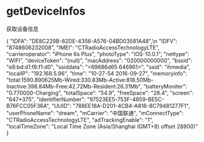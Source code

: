 # getDeviceInfos
获取设备信息

{
    "IDFA": "DE8C229B-82DE-4356-A576-04BD03581A48",\n
    "IDFV": "8748606232008",
    "IMEI": "CTRadioAccessTechnologyLTE",
    "carrieroperator": "iPhone 6s Plus",
    "photoType": "iOS-10.0.1",
    "nettype": "WIFI",
    "deviceToken": "(null)",
    "macAddress": "020000000000",
    "bssid": "e8:bd:d1:f8:f1:d0",
    "ssiddata": "<69686d65 646961>",
    "ssid": "ihmedia",
    "localIP": "192.168.5.96",
    "time": "10-27-54 2016-09-27",
    "memoryinfo": "total:1590.890625Mb-Wired:330.83Mb-Active:818.50Mb-Inactive:398.84Mb-Free:42.72Mb-Resident:26.31Mb",
    "batteryMoniter": "0.770000-Charging",
    "totalSpace": "54.9",
    "freeSpace": "28.4",
    "screen": "647*375",
    "identifierNumber": "97523EE5-753F-4659-BE5C-B76FCC05F36A",
    "UUID": "788EE18A-D201-4CB4-A816-8C79481277F1",
    "userPhoneName": "dream",
    "mCarrier": "中国联通",
    "mConnectType": "CTRadioAccessTechnologyLTE",
    "adTrackingEnable": "1",
    "localTimeZone": "Local Time Zone (Asia/Shanghai (GMT+8) offset 28800)"
}
